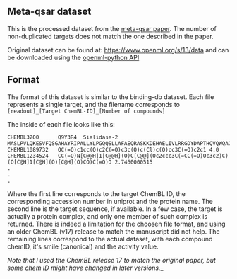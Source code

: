 ## Meta-qsar dataset

This is the processed dataset from the [meta-qsar paper](https://arxiv.org/pdf/1709.03854.pdf). The number of non-duplicated targets does not match the one described in the paper.

Original dataset can be found at: https://www.openml.org/s/13/data and can be downloaded using the [openml-python API](https://github.com/openml/openml-python)

## Format

The format of this dataset is similar to the binding-db dataset. Each file represents a single target, and the filename corresponds to ```[readout]_[Target ChemBL-ID]_[Number of compounds]```

The inside of each file looks like this:


    CHEMBL3200      Q9Y3R4  Sialidase-2
    MASLPVLQKESVFQSGAHAYRIPALLYLPGQQSLLAFAEQRASKKDEHAELIVLRRGDYDAPTHQVQWQAQEVVAQARLDGHRSMNPCPLYDAQTGTLFLFFIAIPGQVTEQQQLQTRANVTRLCQVTSTDHGRTWSSPRDLTDAAIGPAYREWSTFAVGPGHCLQLHDRARSLVVPAYAYRKLHPIQRPIPSAFCFLSHDHGRTWARGHFVAQDTLECQVAEVETGEQRVVTLNARSHLRARVQAQSTNDGLDFQESQLVKKLVEPPPQGCQGSVISFPSPRSGPGSPAQWLLYTHPTHSWQRADLGAYLNPRPPAPEAWSEPVLLAKGSCAYSDLQSMGTGPDGSPLFGCLYEANDYEEIVFLMFTLKQAFPAEYLPQ
    CHEMBL1089732   OC(=O)c1cc(O)c2C(=O)c3c(O)c(Cl)c(O)cc3C(=O)c2c1 4.0
    CHEMBL1234524   CC(=O)N[C@@H]1[C@@H](O)C[C@@](Oc2ccc3C(=CC(=O)Oc3c2)C)(O[C@H]1[C@H](O)[C@H](O)CO)C(=O)O 2.7460000515
    .
    .
    .


Where the first line corresponds to the target ChemBL ID, the corresponding accession number in uniprot and the protein name.
The second line is the target sequence, if available. In a few case, the target is actually a protein complex, and only one member of such complex is returned. There is indeed a limitation for the choosen file format, and using an older ChemBL (v17) release to match the manuscript did not help.
The remaining lines correspond to the actual dataset, with each compound chemID, it's smile (canonical) and the activity value.

_Note that I used the ChemBL release 17 to match the original paper, but some chem ID might have changed in later versions.__
 
